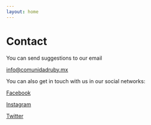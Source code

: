 ```yaml
---
layout: home
---
```


# Contact

You can send suggestions to our email

<info@comunidadruby.mx>

You can also get in touch with us in our social networks:

[Facebook](https://fb.com/comunidadrubymx)

[Instagram](https://instagram.com/comunidadrubymx)

[Twitter](https://twitter.com/comunidadrubymx)
